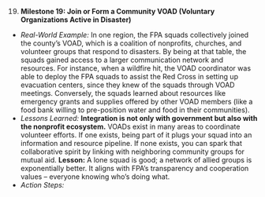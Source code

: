 19. **Milestone 19: Join or Form a Community VOAD (Voluntary Organizations Active in Disaster)**  
- _Real-World Example:_ In one region, the FPA squads collectively joined the county’s VOAD, which is a coalition of nonprofits, churches, and volunteer groups that respond to disasters. By being at that table, the squads gained access to a larger communication network and resources. For instance, when a wildfire hit, the VOAD coordinator was able to deploy the FPA squads to assist the Red Cross in setting up evacuation centers, since they knew of the squads through VOAD meetings. Conversely, the squads learned about resources like emergency grants and supplies offered by other VOAD members (like a food bank willing to pre-position water and food in their communities).  
- _Lessons Learned:_ **Integration is not only with government but also with the nonprofit ecosystem.** VOADs exist in many areas to coordinate volunteer efforts. If one exists, being part of it plugs your squad into an information and resource pipeline. If none exists, you can spark that collaborative spirit by linking with neighboring community groups for mutual aid. **Lesson:** A lone squad is good; a network of allied groups is exponentially better. It aligns with FPA’s transparency and cooperation values – everyone knowing who’s doing what.  
- _Action Steps:_